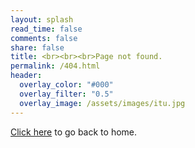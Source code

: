 ```yaml
---
layout: splash
read_time: false
comments: false
share: false
title: <br><br><br>Page not found.
permalink: /404.html
header:
  overlay_color: "#000"
  overlay_filter: "0.5"
  overlay_image: /assets/images/itu.jpg
---
```


[Click here](/) to go back to home.


